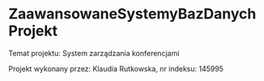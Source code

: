 # ZaawansowaneSystemyBazDanychProjekt

Temat projektu: System zarządzania konferencjami

Projekt wykonany przez: Klaudia Rutkowska,
nr indeksu: 145995